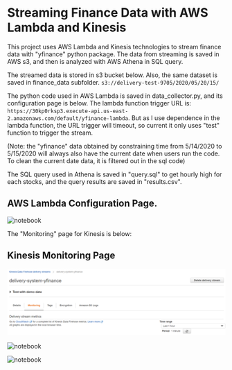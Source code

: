 # Streaming Finance Data with AWS Lambda and Kinesis

This project uses AWS Lambda and Kinesis technologies to stream finance data with "yfinance" python package. The data from streaming is saved in AWS s3, and then is analyzed with AWS Athena in SQL query.

The streamed data is stored in s3 bucket below. Also, the same dataset is saved in finance_data subfolder.
`s3://delivery-test-9705/2020/05/20/15/`

The python code used in AWS Lambda is saved in data_collector.py, and its configuration page is below. The lambda function trigger URL is: `https://30kp0rksp3.execute-api.us-east-2.amazonaws.com/default/yfinance-lambda`. But as I use dependence in the lambda function, the URL trigger will timeout, so current it only uses "test" function to trigger the stream.

(Note: the "yfinance" data obtained by constraining time from 5/14/2020 to 5/15/2020 will always also have the current date when users run the code. To clean the current date data, it is filtered out in the sql code)

The SQL query used in Athena is saved in "query.sql" to get hourly high for each stocks, and the query results are saved in "results.csv".

## AWS Lambda Configuration Page.
![notebook](https://github.com/SherlockZhang/Streaming-Finance-Data-with-AWS-Lambda-Kinesis/blob/master/assets/lambda-config.png?raw=true)

The "Monitoring" page for Kinesis is below:
## Kinesis Monitoring Page
![notebook](https://github.com/SherlockZhang/Streaming-Finance-Data-with-AWS-Lambda-Kinesis/blob/master/asset/kinesis-0.png?raw=true)

![notebook](https://github.com/SherlockZhang/Streaming-Finance-Data-with-AWS-Lambda-Kinesis/blob/master/assets/kinesis-1.png?raw=true)

![notebook](https://github.com/SherlockZhang/Streaming-Finance-Data-with-AWS-Lambda-Kinesis/blob/master/assets/kinesis-2.png?raw=true)